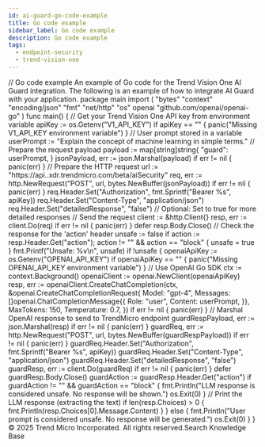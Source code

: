 ```yaml
---
id: ai-guard-go-code-example
title: Go code example
sidebar_label: Go code example
description: Go code example
tags:
  - endpoint-security
  - trend-vision-one
---
```


/*<![CDATA[*/ $('#title').html($('meta[name=map-description]').attr('content')); /*]]>*/ Go code example An example of Go code for the Trend Vision One AI Guard integration. The following is an example of how to integrate AI Guard with your application. package main import ( "bytes" "context" "encoding/json" "fmt" "net/http" "os" openai "github.com/openai/openai-go" ) func main() { // Get your Trend Vision One API key from environment variable apiKey := os.Getenv("V1_API_KEY") if apiKey == "" { panic("Missing V1_API_KEY environment variable") } // User prompt stored in a variable userPrompt := "Explain the concept of machine learning in simple terms." // Prepare the request payload payload := map[string]string{ "guard": userPrompt, } jsonPayload, err := json.Marshal(payload) if err != nil { panic(err) } // Prepare the HTTP request url := "https://api.<region>.xdr.trendmicro.com/beta/aiSecurity" req, err := http.NewRequest("POST", url, bytes.NewBuffer(jsonPayload)) if err != nil { panic(err) } req.Header.Set("Authorization", fmt.Sprintf("Bearer %s", apiKey)) req.Header.Set("Content-Type", "application/json") req.Header.Set("detailedResponse", "false") // Optional: Set to true for more detailed responses // Send the request client := &http.Client{} resp, err := client.Do(req) if err != nil { panic(err) } defer resp.Body.Close() // Check the response for the 'action' header unsafe := false if action := resp.Header.Get("action"); action != "" && action == "block" { unsafe = true } fmt.Printf("Unsafe: %v\n", unsafe) if !unsafe { openaiApiKey := os.Getenv("OPENAI_API_KEY") if openaiApiKey == "" { panic("Missing OPENAI_API_KEY environment variable") } // Use OpenAI Go SDK ctx := context.Background() openaiClient := openai.NewClient(openaiApiKey) resp, err := openaiClient.CreateChatCompletion(ctx, &openai.CreateChatCompletionRequest{ Model: "gpt-4", Messages: []openai.ChatCompletionMessage{{ Role: "user", Content: userPrompt, }}, MaxTokens: 150, Temperature: 0.7, }) if err != nil { panic(err) } // Marshal OpenAI response to send to TrendMicro endpoint guardRespPayload, err := json.Marshal(resp) if err != nil { panic(err) } guardReq, err := http.NewRequest("POST", url, bytes.NewBuffer(guardRespPayload)) if err != nil { panic(err) } guardReq.Header.Set("Authorization", fmt.Sprintf("Bearer %s", apiKey)) guardReq.Header.Set("Content-Type", "application/json") guardReq.Header.Set("detailedResponse", "false") guardResp, err := client.Do(guardReq) if err != nil { panic(err) } defer guardResp.Body.Close() guardAction := guardResp.Header.Get("action") if guardAction != "" && guardAction == "block" { fmt.Println("LLM response is considered unsafe. No response will be shown.") os.Exit(0) } // Print the LLM response (extracting the text) if len(resp.Choices) > 0 { fmt.Println(resp.Choices[0].Message.Content) } } else { fmt.Println("User prompt is considered unsafe. No response will be generated.") os.Exit(0) } } © 2025 Trend Micro Incorporated. All rights reserved.Search Knowledge Base